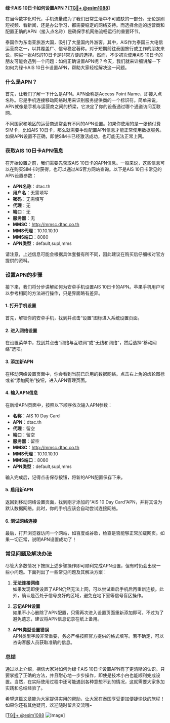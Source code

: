 **绿卡AIS 10日卡如何设置APN？[[TG💪+ @esim1088](https://t.me/s/esim1088)]**

在当今数字化时代，手机流量成为了我们日常生活中不可或缺的一部分。无论是刷短视频、看新闻，还是办公学习，都需要稳定的网络支持。而选择合适的运营商和配置正确的APN（接入点名称）是确保手机网络流畅运行的重要环节。

泰国作为东南亚旅游大国，吸引了大量国内外游客。其中，AIS作为泰国三大电信运营商之一，以其覆盖广、信号稳定著称。对于短期前往泰国旅行或工作的朋友来说，购买一张AIS的10日卡是非常方便的选择。然而，不少初次使用AIS 10日卡的朋友可能会遇到一个问题：如何正确设置APN呢？今天，我们就来详细讲解一下如何为绿卡AIS 10日卡设置APN，帮助大家轻松解决这一问题。

### 什么是APN？

首先，让我们了解一下什么是APN。APN全称是Access Point Name，即接入点名称。它是手机连接移动网络时用来识别服务提供商的一个标识符。简单来说，APN就像是手机与运营商之间的桥梁，它决定了你的设备通过哪个通道访问互联网。

不同国家和地区的运营商通常会有不同的APN设置。如果你使用的是一张预付费SIM卡，比如AIS 10日卡，那么就需要手动配置APN信息才能正常使用数据服务。如果APN设置不正确，即使SIM卡已经激活成功，也可能无法正常上网。

### 获取AIS 10日卡APN信息

在开始设置之前，我们需要先获取AIS 10日卡的APN信息。一般来说，这些信息可以在购买SIM卡时获得，也可以通过AIS官方网站查询。以下是AIS 10日卡常见的APN设置参数：

- **APN名称**：dtac.th
- **用户名**：无需填写
- **密码**：无需填写
- **代理**：无
- **端口**：无
- **服务器**：无
- **MMSC**：http://mmsc.dtac.co.th
- **MMS代理**：10.10.10.10
- **MMS端口**：8080
- **APN类型**：default,supl,mms

请注意，上述信息可能会根据具体套餐有所不同，因此建议在购买后仔细核对官方提供的资料。

### 设置APN的步骤

接下来，我们将分步讲解如何为安卓手机设置AIS 10日卡的APN。苹果手机用户可以参考相同的方法进行操作，只是界面略有差异。

#### 1. 打开手机设置

首先，解锁你的安卓手机，找到并点击“设置”图标进入系统设置页面。

#### 2. 进入网络设置

在设置菜单中，找到并点击“网络与互联网”或“无线和网络”，然后选择“移动网络”选项。

#### 3. 添加新APN

在移动网络设置页面中，你会看到当前已启用的数据网络。点击右上角的齿轮图标或者“添加网络”按钮，进入APN管理页面。

#### 4. 输入APN信息

在新增APN页面中，按照以下顺序依次输入APN参数：

- **名称**：AIS 10 Day Card
- **APN**：dtac.th
- **代理**：留空
- **端口**：留空
- **服务器**：留空
- **MMSC**：http://mmsc.dtac.co.th
- **MMS代理**：10.10.10.10
- **MMS端口**：8080
- **APN类型**：default,supl,mms

输入完成后，记得点击保存按钮，将新的APN配置保存下来。

#### 5. 启用新APN

返回到移动网络设置页面，找到刚才添加的“AIS 10 Day Card”APN，并将其设为默认数据网络。此时，你的手机应该会自动尝试连接网络。

#### 6. 测试网络连接

最后，打开浏览器访问一个网站，如百度或谷歌，检查是否能够正常加载网页。如果一切正常，说明APN设置成功了！

### 常见问题及解决办法

尽管大多数情况下按照上述步骤操作即可顺利完成APN设置，但有时仍会出现一些小问题。下面列出了一些常见问题及其解决方案：

1. **无法连接网络**  
   如果发现即使设置了APN仍然无法上网，可以尝试重启手机后再重新连接。此外，确认是否处于信号良好的区域，避免在地下室等信号盲区操作。

2. **忘记APN设置**  
   如果不小心删除了APN配置，只需再次进入设置页面重新添加即可。不过为了避免遗忘，建议将APN信息记录在纸上备用。

3. **APN类型设置错误**  
   APN类型字段非常重要，务必严格按照官方提供的格式填写。若不确定，可以咨询客服人员获取准确的信息。

### 总结

通过以上介绍，相信大家对如何为绿卡AIS 10日卡设置APN有了更清晰的认识。只要掌握了正确的方法，并且耐心地一步步操作，即使是技术小白也能顺利完成设置。当然，在实际使用过程中还可能遇到各种意想不到的情况，这就需要大家多加实践和总结经验了。

希望这篇文章能为大家提供实用的帮助，让大家在泰国享受更加便捷愉快的旅程！如果你还有其他疑问，欢迎随时留言交流哦~

[[TG💪+ @esim1088](https://t.me/s/esim1088) ![Image](https://i.postimg.cc/4NQfJmqS/Snipaste-2025-05-13-00-14-12.png)]